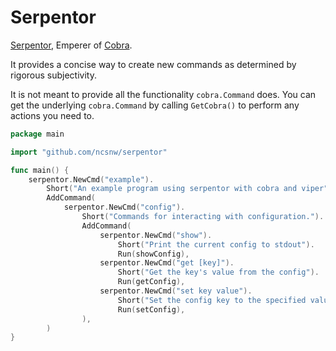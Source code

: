 # Serpentor

[Serpentor](https://en.wikipedia.org/wiki/Serpentor), Emperer of [Cobra](https://github.com/spf13/cobra).

It provides a concise way to create new commands as determined by rigorous subjectivity.

It is not meant to provide all the functionality `cobra.Command` does. 
You can get the underlying `cobra.Command` by calling `GetCobra()` to perform any actions you need to.

```go
package main

import "github.com/ncsnw/serpentor"

func main() {
    serpentor.NewCmd("example").
        Short("An example program using serpentor with cobra and viper").
        AddCommand(
            serpentor.NewCmd("config").
                Short("Commands for interacting with configuration.").
                AddCommand(
                    serpentor.NewCmd("show").
                        Short("Print the current config to stdout").
                        Run(showConfig),
                    serpentor.NewCmd("get [key]").
                        Short("Get the key's value from the config").
                        Run(getConfig),
                    serpentor.NewCmd("set key value").
                        Short("Set the config key to the specified value").
                        Run(setConfig),
                ),
        )
}
```
